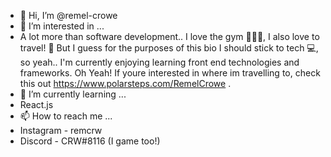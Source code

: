 - 👋 Hi, I’m @remel-crowe
- 👀 I’m interested in ...
- A lot more than software development.. I love the gym 🏋🏾‍♂️, I also love to travel! 🛬 But I guess for the purposes of this bio I should stick to tech 💻, so yeah.. I'm currently enjoying learning front end technologies and frameworks. Oh Yeah! If youre interested in where im travelling to, check this out https://www.polarsteps.com/RemelCrowe .
- 🌱 I’m currently learning ...
- React.js
- 📫 How to reach me ...
- Instagram - remcrw
- Discord - CRW#8116 (I game too!)

<!---
remel-crowe/remel-crowe is a ✨ special ✨ repository because its `README.md` (this file) appears on your GitHub profile.
You can click the Preview link to take a look at your changes.
--->
